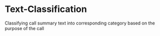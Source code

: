 # Text-Classification
Classifying call summary text into corresponding category based on the purpose of the call
